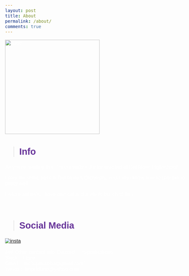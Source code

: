 ```yaml
---
layout: post
title: About
permalink: /about/
comments: true
---
```


<img src="https://mchopiee.github.io/mchopie/images/about/hope.png" alt="hope" width="300">


> ## Info 

As you're reading this, I'm currently a Junior enrolled at Del Norte Highschool! 

I play the string bass in Del Norte's Orchestra, and I also know how to play piano pretty well.

I adore animals, I have one cat and a whole bunch of fish.

<br>

> ## Social Media

<div style="display: flex; flex-wrap: wrap; gap: 10px;">
    <a href="https://www.instagram.com/hopefunee_?igsh=MTE4dDE3eTR6eTZpdg%3D%3D&utm_source=qr">
        <img src="https://img.shields.io/badge/%EF%BC%A9%EF%BD%8E%EF%BD%93%EF%BD%94%EF%BD%81%EF%BD%87%EF%BD%92%EF%BD%81%EF%BD%8D-912a7e?style=for-the-badge&logo=instagram
        " alt="insta">
    </a>
</div>

<br>
### Other contact info: 
Discord : `.hyperfixations.`
<br>
Slack : `Hope` 
<br>
Gmail : `mchopie.soba@gmail.com` 
<br>
Yahoo : `hopebfune@yahoo.com`
<br>



<!-- Google Fonts -->
<link href="https://fonts.googleapis.com/css2?family=Fredoka:wght@400;700&display=swap&family=Quicksand:wght@400;500&display=swap" rel="stylesheet">

<style>
  /* all normal text */
  body {
    font-family: 'Quicksand', sans-serif !important;
    font-size: 1em;
    color: white; /* keep theme text color or change if needed */
  }

  /* headings */
  h1, h2, h3, h4, h5, h6 {
    color: rebeccapurple !important;
    font-weight: bold !important;
    font-family: 'Fredoka', sans-serif !important;
  }

  h1 { font-size: 2.2em !important; }
  h2 { font-size: 1.8em !important; }
  h3 { font-size: 1.4em !important; }
  h4 { font-size: 1.2em !important; }
  h5, h6 { font-size: 1em !important; }
</style>
